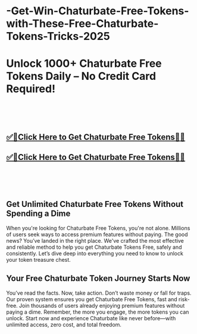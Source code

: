 # -Get-Win-Chaturbate-Free-Tokens-with-These-Free-Chaturbate-Tokens-Tricks-2025
<h1>Unlock 1000+ Chaturbate Free Tokens Daily – No Credit Card Required!</h1>

<br><br><br>
<b><h2><a href="https://searchoptima.org/free-chaturbate-tokens/">✅🎯Click Here to Get Chaturbate Free Tokens🎯✅</a>

</h2></b>

<b><h2><a href="https://searchoptima.org/free-chaturbate-tokens/">✅🎯Click Here to Get Chaturbate Free Tokens🎯✅</a>

</h2></b> <br><br><br>


<h2> Get Unlimited Chaturbate Free Tokens Without Spending a Dime</h2>

When you're looking for Chaturbate Free Tokens, you're not alone. Millions of users seek ways to access premium features without paying. The good news? You’ve landed in the right place. We've crafted the most effective and reliable method to help you get Chaturbate Tokens Free, safely and consistently. Let’s dive deep into everything you need to know to unlock your token treasure chest.




<h2>Your Free Chaturbate Token Journey Starts Now</h2>
You’ve read the facts. Now, take action. Don’t waste money or fall for traps. Our proven system ensures you get Chaturbate Free Tokens, fast and risk-free. Join thousands of users already enjoying premium features without paying a dime. Remember, the more you engage, the more tokens you can unlock. Start now and experience Chaturbate like never before—with unlimited access, zero cost, and total freedom.

